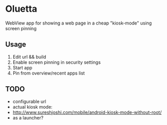 # Oluetta
WebView app for showing a web page in a cheap "kiosk-mode" using screen pinning

## Usage

1. Edit url && build
1. Enable screen pinning in security settings
1. Start app
1. Pin from overview/recent apps list

## TODO

* configurable url
* actual kiosk mode:
 * http://www.sureshjoshi.com/mobile/android-kiosk-mode-without-root/
 * as a launcher?
